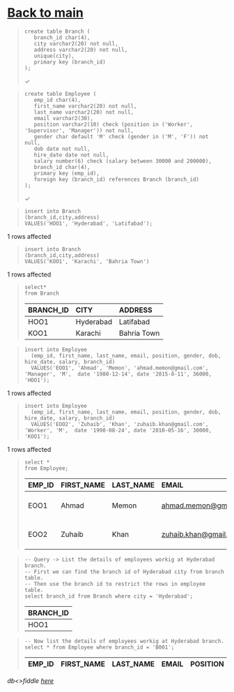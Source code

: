 # [Back to main](https://github.com/glaghari/database-assignement-2019)
<!-- -->
>     create table Branch (
>        branch_id char(4),
>        city varchar2(20) not null,
>        address varchar2(20) not null,
>        unique(city),
>        primary key (branch_id)
>     );
> 
> ✓

<!-- -->
>     create table Employee (
>        emp_id char(4),
>        first_name varchar2(20) not null,
>        last_name varchar2(20) not null,
>        email varchar2(30),
>        position varchar2(10) check (position in ('Worker', 'Supervisor', 'Manager')) not null,
>        gender char default 'M' check (gender in ('M', 'F')) not null,
>        dob date not null,
>        hire_date date not null,
>        salary number(6) check (salary between 30000 and 200000),
>        branch_id char(4),
>        primary key (emp_id),
>        foreign key (branch_id) references Branch (branch_id)
>     );
> 
> ✓

<!-- -->
>     insert into Branch
>     (branch_id,city,address)
>     VALUES('HOO1', 'Hyderabad', 'Latifabad');
> 
1 rows affected

<!-- -->
>     insert into Branch
>     (branch_id,city,address)
>     VALUES('KOO1', 'Karachi', 'Bahria Town')
> 
1 rows affected

<!-- -->
>     select*
>     from Branch
> 
> | BRANCH_ID | CITY      | ADDRESS     |
> | :-------- | :-------- | :---------- |
> | HOO1      | Hyderabad | Latifabad   |
> | KOO1      | Karachi   | Bahria Town |

<!-- -->
>     insert into Employee
>       (emp_id, first_name, last_name, email, position, gender, dob, hire_date, salary, branch_id)
>       VALUES('EOO1', 'Ahmad', 'Memon', 'ahmad.memon@gmail.com', 'Manager', 'M',  date '1980-12-14', date '2015-8-11', 36000, 'HOO1');
> 
1 rows affected

<!-- -->
>     insert into Employee
>       (emp_id, first_name, last_name, email, position, gender, dob, hire_date, salary, branch_id)
>       VALUES('EOO2', 'Zuhaib', 'Khan', 'zuhaib.khan@gmail.com', 'Worker', 'M',  date '1990-08-24', date '2010-05-16', 30000, 'KOO1');
> 
1 rows affected

<!-- -->
>     select * 
>     from Employee;
> 
> | EMP_ID | FIRST_NAME | LAST_NAME | EMAIL                 | POSITION | GENDER | DOB       | HIRE_DATE | SALARY | BRANCH_ID |
> | :----- | :--------- | :-------- | :-------------------- | :------- | :----- | :-------- | :-------- | -----: | :-------- |
> | EOO1   | Ahmad      | Memon     | ahmad.memon@gmail.com | Manager  | M      | 14-DEC-80 | 11-AUG-15 |  36000 | HOO1      |
> | EOO2   | Zuhaib     | Khan      | zuhaib.khan@gmail.com | Worker   | M      | 24-AUG-90 | 16-MAY-10 |  30000 | KOO1      |

<!-- -->
>     -- Query -> List the details of employees workig at Hyderabad branch.
>     -- First we can find the branch id of Hyderabad city from branch table.
>     -- Then use the branch id to restrict the rows in employee table.
>     select branch_id from Branch where city = 'Hyderabad';
> 
> | BRANCH_ID |
> | :-------- |
> | HOO1      |

<!-- -->
>     -- Now list the details of employees workig at Hyderabad branch.
>     select * from Employee where branch_id = 'B001';
> 
> | EMP_ID | FIRST_NAME | LAST_NAME | EMAIL | POSITION | GENDER | DOB | HIRE_DATE | SALARY | BRANCH_ID |
> | :----- | :--------- | :-------- | :---- | :------- | :----- | :-- | :-------- | -----: | :-------- |

*db<>fiddle [here](https://dbfiddle.uk/?rdbms=oracle_11.2&fiddle=b2ab942f8b3be78086014b07d6e79a78)*

